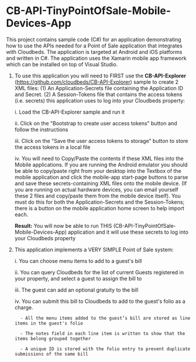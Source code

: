 # CB-API-TinyPointOfSale-Mobile-Devices-App
This project contains sample code (C#) for an application demonstrating how to use the APIs needed for a Point of Sale application that integrates with Cloudbeds. The application is targeted at Android and iOS platforms and written in C#. The application uses the Xamarin mobile app framework which can be installed on top of Visual Studio.

1. To use this application you will need to FIRST use the **CB-API-Explorer** (https://github.com/cloudbeds/CB-API-Explorer) sample to create 2 XML files: (1) An Application-Secrets file containing the Application ID and Secret.  (2) A Session-Tokens file that contains the access tokens (i.e. secrets) this application uses to log into your Cloudbeds property:

    i. Load the CB-API-Explorer sample and run it
    
    ii. Click on the "Bootstrap to create user access tokens" button and follow the instructions
    
    iii. Click on the "Save the user access tokens to storage" button to store the access tokens in a local file
    
    iv. You will need to Copy/Paste the contents if these XML files into the Mobile applications. If you are running the Android emulator you should be able to copy/paste right from your desktop into the Textbox of the mobile application and click the mobile-app start-page buttons to parse and save these secrets-containing XML files onto the mobile device.  (If you are running on actual hardware devices, you can email yourself these 2 files and copy/paste them from the mobile device itself). You must do this for both the Application-Secrets and the Session-Tokens; there is a button on the mobile application home screen to help import each. 
    
    **Result:** You will now be able to run THIS (CB-API-TinyPointOfSale-Mobile-Devices-App) application and it will use these secrets to log into your Cloudbeds property
   


2. This application implements a VERY SIMPLE Point of Sale system:

     i. You can choose menu items to add to a guest's bill
     
     ii. You can query Cloudbeds for the list of current Guests registered in your property, and select a guest to assign the bill to
     
     iii. The guest can add an optional gratuity to the bill
     
     iv. You can submit this bill to Cloudbeds to add to the guest's folio as a charge.
     
         - All the menu items added to the guest’s bill are stored as line items in the guest's folio
         
         - The notes field in each line item is written to show that the items belong grouped together
         
         - A unique ID is stored with the folio entry to prevent duplicate submissions of the same bill
         
       
